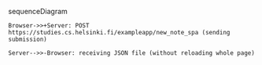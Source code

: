 sequenceDiagram
    

    Browser->>+Server: POST https://studies.cs.helsinki.fi/exampleapp/new_note_spa (sending submission)
    
    Server-->>-Browser: receiving JSON file (without reloading whole page)
   
